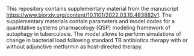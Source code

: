 This repository contains supplementary material from the manuscript https://www.biorxiv.org/content/10.1101/2022.03.10.483882v1. The supplementary materials contain parameters and model codes for a quantitative systems pharmacology (QSP) modeling framework of autophagy in tuberculosis.  The model allows to perform simulations of change in bacterial load following standard TB antibiotics therapy with or without adjunctive metformin as host-directed therapy.
